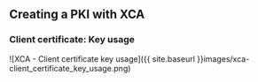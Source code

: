 ## Creating a PKI with XCA

### Client certificate: Key usage

![XCA - Client certificate key usage]({{ site.baseurl }}images/xca-client_certificate_key_usage.png)

